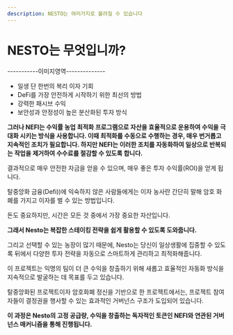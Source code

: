 ```yaml
---
description: NESTO는 여러가지로 불려질 수 있습니다
---
```


# NESTO는 무엇입니까?

\-----------이미지영역--------------

* 일생 단 한번의 복리 이자 기회
* DeFi를 가장 안전하게 시작하기 위한 최선의 방법
* 강력한 패시브 수익
* 보안성과 안정성이 높은 분산화된 투자 방식

**그러나 NEFI는 수익률 농업 최적화 프로그램으로 자산을 효율적으로 운용하여 수익을 극대화 시키는 방식을 사용합니다. 이때 최적화를 수동으로 수행하는 경우, 매우 번거롭고 지속적인 조치가 필요합니다. 하지만 NEFI는 이러한 조치를 자동화하여 일상으로 반복되는 작업을 제거하여 수수료를 절감할 수 있도록 합니다.**

결과적으로 매우 안전한 자금을 얻을 수 있으며, 매우 좋은 투자 수익률(ROI)을 얻게 됩니다.

탈중앙화 금융(Defi))에 익숙하지 않은 사람들에게는 이자 농사란 간단히 말해 암호 화폐를 가지고 이자를 벌 수 있는 방법입니다.

돈도 중요하지만, 시간은 모든 것 중에서 가장 중요한 자산입니다.

**그래서 Nesto는 복잡한 스테이킹 전략을 쉽게 활용할 수 있도록 도와줍니다.**

그리고 선택할 수 있는 농장이 많기 때문에, Nesto는 당신이 일상생활에 집중할 수 있도록 뒤에서 다양한 투자 전략을 자동으로 스마트하게 관리하고 최적화해줍니다.

이 프로젝트는 익명의 팀이 더 큰 수익을 창출하기 위해 새롭고 효율적인 자동화 방식을 지속적으로 발굴하는 데 목표를 두고 있습니다.

탈중앙화된 프로젝트이자 암호화폐 정신을 기반으로 한 프로젝트에서는, 프로젝트 참여자들이 결정권을 행사할 수 있는 효과적인 거버넌스 구조가 도입되어 있습니다.

**이 과정은 Nesto의 고정 공급량, 수익을 창출하는 독자적인 토큰인 NEFI와 연관된 거버넌스 매커니즘을 통해 진행됩니다.**



